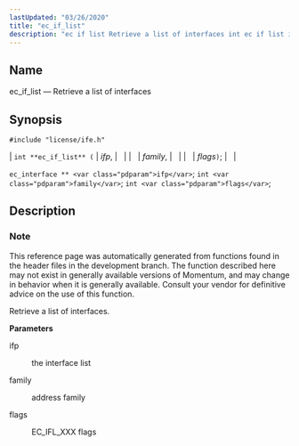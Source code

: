 ```yaml
---
lastUpdated: "03/26/2020"
title: "ec_if_list"
description: "ec if list Retrieve a list of interfaces int ec if list ifp family flags ec interface ifp int family int flags This reference page was automatically generated from functions found in the header files in the development branch The function described here may not exist in generally available versions..."
---
```


<a name="apis.ec_if_list"></a> 
## Name

ec_if_list — Retrieve a list of interfaces

## Synopsis

`#include "license/ife.h"`

| `int **ec_if_list** (` | <var class="pdparam">ifp</var>, |   |
|   | <var class="pdparam">family</var>, |   |
|   | <var class="pdparam">flags</var>`)`; |   |

`ec_interface ** <var class="pdparam">ifp</var>`;
`int <var class="pdparam">family</var>`;
`int <var class="pdparam">flags</var>`;<a name="idp57475200"></a> 
## Description

### Note

This reference page was automatically generated from functions found in the header files in the development branch. The function described here may not exist in generally available versions of Momentum, and may change in behavior when it is generally available. Consult your vendor for definitive advice on the use of this function.

Retrieve a list of interfaces.

**<a name="idp57478064"></a> Parameters**

<dl class="variablelist">

<dt>ifp</dt>

<dd>

the interface list

</dd>

<dt>family</dt>

<dd>

address family

</dd>

<dt>flags</dt>

<dd>

EC_IFL_XXX flags

</dd>

</dl>